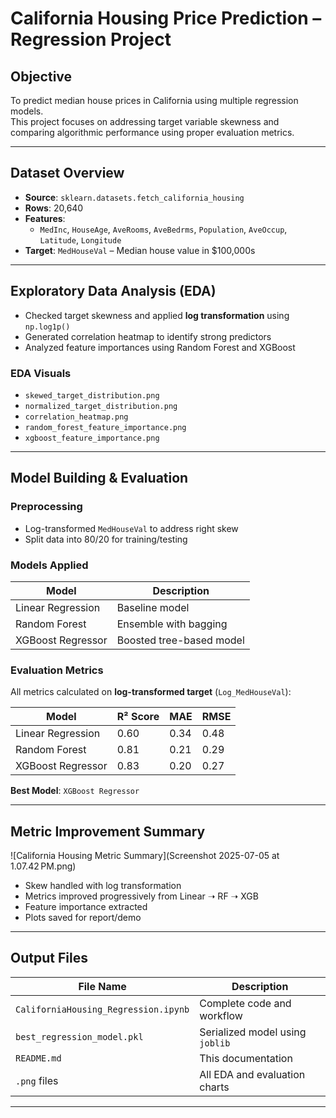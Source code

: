 # California Housing Price Prediction – Regression Project

## Objective  
To predict median house prices in California using multiple regression models.  
This project focuses on addressing target variable skewness and comparing algorithmic performance using proper evaluation metrics.

---

## Dataset Overview

- **Source**: `sklearn.datasets.fetch_california_housing`
- **Rows**: 20,640  
- **Features**:
  - `MedInc`, `HouseAge`, `AveRooms`, `AveBedrms`, `Population`, `AveOccup`, `Latitude`, `Longitude`  
- **Target**: `MedHouseVal` – Median house value in $100,000s  

---

## Exploratory Data Analysis (EDA)

- Checked target skewness and applied **log transformation** using `np.log1p()`
- Generated correlation heatmap to identify strong predictors
- Analyzed feature importances using Random Forest and XGBoost

### EDA Visuals
- `skewed_target_distribution.png`  
- `normalized_target_distribution.png`  
- `correlation_heatmap.png`  
- `random_forest_feature_importance.png`  
- `xgboost_feature_importance.png`

---

## Model Building & Evaluation

### Preprocessing
- Log-transformed `MedHouseVal` to address right skew
- Split data into 80/20 for training/testing

### Models Applied

| Model              | Description               |
|-------------------|---------------------------|
| Linear Regression | Baseline model            |
| Random Forest     | Ensemble with bagging     |
| XGBoost Regressor | Boosted tree-based model  |

### Evaluation Metrics  
All metrics calculated on **log-transformed target** (`Log_MedHouseVal`):

| Model              | R² Score | MAE   | RMSE  |
|-------------------|----------|-------|-------|
| Linear Regression | 0.60     | 0.34  | 0.48  |
| Random Forest     | 0.81     | 0.21  | 0.29  |
| XGBoost Regressor | 0.83     | 0.20  | 0.27  |

**Best Model**: `XGBoost Regressor`

---

## Metric Improvement Summary  

![California Housing Metric Summary](Screenshot 2025-07-05 at 1.07.42 PM.png)

- Skew handled with log transformation
- Metrics improved progressively from Linear ➝ RF ➝ XGB
- Feature importance extracted
- Plots saved for report/demo

---

## Output Files

| File Name                                | Description                                  |
|------------------------------------------|----------------------------------------------|
| `CaliforniaHousing_Regression.ipynb`     | Complete code and workflow                   |
| `best_regression_model.pkl`              | Serialized model using `joblib`              |
| `README.md`                              | This documentation                           |
| `.png` files                             | All EDA and evaluation charts                |


---